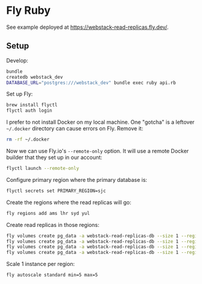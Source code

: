 # Fly Ruby

See example deployed at
<https://webstack-read-replicas.fly.dev/>.

## Setup

Develop:

```bash
bundle
createdb webstack_dev
DATABASE_URL="postgres:///webstack_dev" bundle exec ruby api.rb
```

Set up Fly:

```bash
brew install flyctl
flyctl auth login
```

I prefer to not install Docker on my local machine.
One "gotcha" is a leftover `~/.docker` directory can cause errors on Fly.
Remove it:

```bash
rm -rf ~/.docker
```

Now we can use Fly.io's `--remote-only` option.
It will use a remote Docker builder that they set up in our account:

```bash
flyctl launch --remote-only
```

Configure primary region where the primary database is:

```bash
flyctl secrets set PRIMARY_REGION=sjc
```

Create the regions where the read replicas will go:

```bash
fly regions add ams lhr syd yul
```

Create read replicas in those regions:

```bash
fly volumes create pg_data -a webstack-read-replicas-db --size 1 --region ams
fly volumes create pg_data -a webstack-read-replicas-db --size 1 --region lhr
fly volumes create pg_data -a webstack-read-replicas-db --size 1 --region syd
fly volumes create pg_data -a webstack-read-replicas-db --size 1 --region yul
```

Scale 1 instance per region:

```bash
fly autoscale standard min=5 max=5
```
